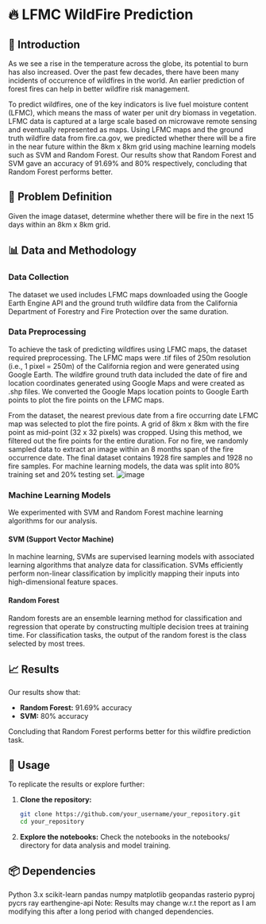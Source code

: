 # 🔥 LFMC WildFire Prediction

## 🌟 Introduction
As we see a rise in the temperature across the globe, its potential to burn has also increased. Over the past few decades, there have been many incidents of occurrence of wildfires in the world. An earlier prediction of forest fires can help in better wildfire risk management.

To predict wildfires, one of the key indicators is live fuel moisture content (LFMC), which means the mass of water per unit dry biomass in vegetation. LFMC data is captured at a large scale based on microwave remote sensing and eventually represented as maps. Using LFMC maps and the ground truth wildfire data from fire.ca.gov, we predicted whether there will be a fire in the near future within the 8km x 8km grid using machine learning models such as SVM and Random Forest. Our results show that Random Forest and SVM gave an accuracy of 91.69% and 80% respectively, concluding that Random Forest performs better.

## 📝 Problem Definition
Given the image dataset, determine whether there will be fire in the next 15 days within an 8km x 8km grid.

## 📊 Data and Methodology

### Data Collection
The dataset we used includes LFMC maps downloaded using the Google Earth Engine API and the ground truth wildfire data from the California Department of Forestry and Fire Protection over the same duration.

### Data Preprocessing
To achieve the task of predicting wildfires using LFMC maps, the dataset required preprocessing. The LFMC maps were .tif files of 250m resolution (i.e., 1 pixel = 250m) of the California region and were generated using Google Earth. The wildfire ground truth data included the date of fire and location coordinates generated using Google Maps and were created as .shp files. We converted the Google Maps location points to Google Earth points to plot the fire points on the LFMC maps.

From the dataset, the nearest previous date from a fire occurring date LFMC map was selected to plot the fire points. A grid of 8km x 8km with the fire point as mid-point (32 x 32 pixels) was cropped. Using this method, we filtered out the fire points for the entire duration. For no fire, we randomly sampled data to extract an image within an 8 months span of the fire occurrence date. The final dataset contains 1928 fire samples and 1928 no fire samples. For machine learning models, the data was split into 80% training set and 20% testing set.
![image](https://github.com/user-attachments/assets/ba79f193-94ed-40cb-baff-a206af32067b)



### Machine Learning Models
We experimented with SVM and Random Forest machine learning algorithms for our analysis.

#### SVM (Support Vector Machine)
In machine learning, SVMs are supervised learning models with associated learning algorithms that analyze data for classification. SVMs efficiently perform non-linear classification by implicitly mapping their inputs into high-dimensional feature spaces.

#### Random Forest
Random forests are an ensemble learning method for classification and regression that operate by constructing multiple decision trees at training time. For classification tasks, the output of the random forest is the class selected by most trees.

## 📈 Results
Our results show that:
- **Random Forest:** 91.69% accuracy
- **SVM:** 80% accuracy

Concluding that Random Forest performs better for this wildfire prediction task.

## 🚀 Usage
To replicate the results or explore further:

1. **Clone the repository:**
   ```sh
   git clone https://github.com/your_username/your_repository.git
   cd your_repository
2. **Explore the notebooks:**
Check the notebooks in the notebooks/ directory for data analysis and model training.

## 📦 Dependencies
Python 3.x
scikit-learn
pandas
numpy
matplotlib
geopandas
rasterio
pyproj
pycrs
ray
earthengine-api
Note: Results may change w.r.t the report as I am modifying this after a long period with changed dependencies.
